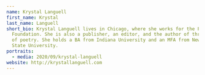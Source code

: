 ```yaml
---
name: Krystal Languell
first_name: Krystal
last_name: Languell
short_bio: Krystal Languell lives in Chicago, where she works for the Poetry
  Foundation. She is also a publisher, an editor, and the author of three books
  of poetry. She holds a BA from Indiana University and an MFA from New Mexico
  State University.
portraits:
  - media: 2020/09/krystal-languell
website: http://krystallanguell.com
---
```

